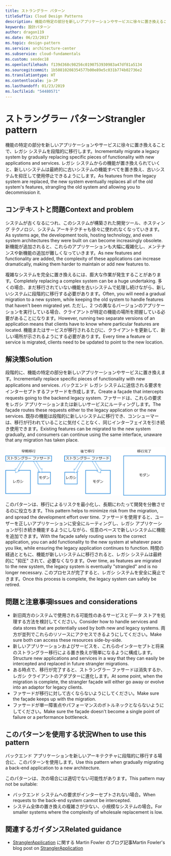 ```yaml
---
title: ストラングラー パターン
titleSuffix: Cloud Design Patterns
description: 機能の特定の部分を新しいアプリケーションやサービスに徐々に置き換えることで、レガシ システムを段階的に移行します。
keywords: 設計パターン
author: dragon119
ms.date: 06/23/2017
ms.topic: design-pattern
ms.service: architecture-center
ms.subservice: cloud-fundamentals
ms.custom: seodec18
ms.openlocfilehash: f139d368c98256c0190753930983a47df81a5134
ms.sourcegitcommit: 1b50810208354577b00e89e5c031b774b02736e2
ms.translationtype: HT
ms.contentlocale: ja-JP
ms.lasthandoff: 01/23/2019
ms.locfileid: "54480571"
---
```

# <a name="strangler-pattern"></a><span data-ttu-id="1e497-104">ストラングラー パターン</span><span class="sxs-lookup"><span data-stu-id="1e497-104">Strangler pattern</span></span>

<span data-ttu-id="1e497-105">機能の特定の部分を新しいアプリケーションやサービスに徐々に置き換えることで、レガシ システムを段階的に移行します。</span><span class="sxs-lookup"><span data-stu-id="1e497-105">Incrementally migrate a legacy system by gradually replacing specific pieces of functionality with new applications and services.</span></span> <span data-ttu-id="1e497-106">レガシ システムからの機能が置き換えられていくと、新しいシステムは最終的に古いシステムの機能すべてを置き換え、古いシステムを抑圧して使用停止できるようにします。</span><span class="sxs-lookup"><span data-stu-id="1e497-106">As features from the legacy system are replaced, the new system eventually replaces all of the old system's features, strangling the old system and allowing you to decommission it.</span></span>

## <a name="context-and-problem"></a><span data-ttu-id="1e497-107">コンテキストと問題</span><span class="sxs-lookup"><span data-stu-id="1e497-107">Context and problem</span></span>

<span data-ttu-id="1e497-108">システムが古くなるにつれ、このシステムが構築された開発ツール、ホスティング テクノロジ、システム アーキテクチャも徐々に使われなくなっていきます。</span><span class="sxs-lookup"><span data-stu-id="1e497-108">As systems age, the development tools, hosting technology, and even system architectures they were built on can become increasingly obsolete.</span></span> <span data-ttu-id="1e497-109">新機能が追加されると、これらのアプリケーションも大幅に複雑化し、メンテナンスや新機能の追加が難しくなっていきます。</span><span class="sxs-lookup"><span data-stu-id="1e497-109">As new features and functionality are added, the complexity of these applications can increase dramatically, making them harder to maintain or add new features to.</span></span>

<span data-ttu-id="1e497-110">複雑なシステムを完全に置き換えるには、膨大な作業が発生することがあります。</span><span class="sxs-lookup"><span data-stu-id="1e497-110">Completely replacing a complex system can be a huge undertaking.</span></span> <span data-ttu-id="1e497-111">多くの場合、まだ移行されていない機能を古いシステムで処理し続けながら、新しいシステムに段階的に移行する必要があります。</span><span class="sxs-lookup"><span data-stu-id="1e497-111">Often, you will need a gradual migration to a new system, while keeping the old system to handle features that haven't been migrated yet.</span></span> <span data-ttu-id="1e497-112">ただし、2 つの異なるバージョンのアプリケーションを実行している場合、クライアントが特定の機能の場所を把握している必要があることになります。</span><span class="sxs-lookup"><span data-stu-id="1e497-112">However, running two separate versions of an application means that clients have to know where particular features are located.</span></span> <span data-ttu-id="1e497-113">機能またはサービスが移行されるたびに、クライアントを更新して、新しい場所が示されるようにする必要があります。</span><span class="sxs-lookup"><span data-stu-id="1e497-113">Every time a feature or service is migrated, clients need to be updated to point to the new location.</span></span>

## <a name="solution"></a><span data-ttu-id="1e497-114">解決策</span><span class="sxs-lookup"><span data-stu-id="1e497-114">Solution</span></span>

<span data-ttu-id="1e497-115">段階的に、機能の特定の部分を新しいアプリケーションやサービスに置き換えます。</span><span class="sxs-lookup"><span data-stu-id="1e497-115">Incrementally replace specific pieces of functionality with new applications and services.</span></span> <span data-ttu-id="1e497-116">バックエンド レガシ システムに送信される要求をインターセプトするファサードを作成します。</span><span class="sxs-lookup"><span data-stu-id="1e497-116">Create a façade that intercepts requests going to the backend legacy system.</span></span> <span data-ttu-id="1e497-117">ファサードは、これらの要求をレガシ アプリケーションまたは新しいサービスにルーティングします。</span><span class="sxs-lookup"><span data-stu-id="1e497-117">The façade routes these requests either to the legacy application or the new services.</span></span> <span data-ttu-id="1e497-118">既存の機能は段階的に新しいシステムに移行でき、コンシューマーは、移行が行われていることに気付くことなく、同じインターフェイスを引き続き使用できます。</span><span class="sxs-lookup"><span data-stu-id="1e497-118">Existing features can be migrated to the new system gradually, and consumers can continue using the same interface, unaware that any migration has taken place.</span></span>

![ストラングラー パターンの図](./_images/strangler.png)

<span data-ttu-id="1e497-120">このパターンは、移行によるリスクを最小化し、長期にわたって開発を分散させるのに役立ちます。</span><span class="sxs-lookup"><span data-stu-id="1e497-120">This pattern helps to minimize risk from the migration, and spread the development effort over time.</span></span> <span data-ttu-id="1e497-121">ファサードを使用すると、ユーザーを正しいアプリケーションに安全にルーティングし、レガシ アプリケーションが引き続き機能するようにしながら、任意のペースで新しいシステムに機能を追加できます。</span><span class="sxs-lookup"><span data-stu-id="1e497-121">With the façade safely routing users to the correct application, you can add functionality to the new system at whatever pace you like, while ensuring the legacy application continues to function.</span></span> <span data-ttu-id="1e497-122">時間の経過とともに、機能が新しいシステムに移行されると、レガシ システムは最終的に "抑圧" されて、必要なくなります。</span><span class="sxs-lookup"><span data-stu-id="1e497-122">Over time, as features are migrated to the new system, the legacy system is eventually "strangled" and is no longer necessary.</span></span> <span data-ttu-id="1e497-123">このプロセスが完了すると、レガシ システムを安全に廃止できます。</span><span class="sxs-lookup"><span data-stu-id="1e497-123">Once this process is complete, the legacy system can safely be retired.</span></span>

## <a name="issues-and-considerations"></a><span data-ttu-id="1e497-124">問題と注意事項</span><span class="sxs-lookup"><span data-stu-id="1e497-124">Issues and considerations</span></span>

- <span data-ttu-id="1e497-125">新旧両方のシステムで使用される可能性のあるサービスとデータ ストアを処理する方法を検討してください。</span><span class="sxs-lookup"><span data-stu-id="1e497-125">Consider how to handle services and data stores that are potentially used by both new and legacy systems.</span></span> <span data-ttu-id="1e497-126">両方が並列でこれらのリソースにアクセスできるようにしてください。</span><span class="sxs-lookup"><span data-stu-id="1e497-126">Make sure both can access these resources side-by-side.</span></span>
- <span data-ttu-id="1e497-127">新しいアプリケーションおよびサービスを、これらのインターセプトと将来のストラングラー移行による置き換えが簡単になるように構成します。</span><span class="sxs-lookup"><span data-stu-id="1e497-127">Structure new applications and services in a way that they can easily be intercepted and replaced in future strangler migrations.</span></span>
- <span data-ttu-id="1e497-128">ある時点で、移行が完了すると、ストラングラー ファサードは消失するか、レガシ クライアントのアダプターに進化します。</span><span class="sxs-lookup"><span data-stu-id="1e497-128">At some point, when the migration is complete, the strangler façade will either go away or evolve into an adaptor for legacy clients.</span></span>
- <span data-ttu-id="1e497-129">ファサードが移行に対して古くならないようにしてください。</span><span class="sxs-lookup"><span data-stu-id="1e497-129">Make sure the façade keeps up with the migration.</span></span>
- <span data-ttu-id="1e497-130">ファサードが単一障害点やパフォーマンスのボトルネックとならないようにしてください。</span><span class="sxs-lookup"><span data-stu-id="1e497-130">Make sure the façade doesn't become a single point of failure or a performance bottleneck.</span></span>

## <a name="when-to-use-this-pattern"></a><span data-ttu-id="1e497-131">このパターンを使用する状況</span><span class="sxs-lookup"><span data-stu-id="1e497-131">When to use this pattern</span></span>

<span data-ttu-id="1e497-132">バックエンド アプリケーションを新しいアーキテクチャに段階的に移行する場合に、このパターンを使用します。</span><span class="sxs-lookup"><span data-stu-id="1e497-132">Use this pattern when gradually migrating a back-end application to a new architecture.</span></span>

<span data-ttu-id="1e497-133">このパターンは、次の場合には適切でない可能性があります。</span><span class="sxs-lookup"><span data-stu-id="1e497-133">This pattern may not be suitable:</span></span>

- <span data-ttu-id="1e497-134">バックエンド システムへの要求がインターセプトされない場合。</span><span class="sxs-lookup"><span data-stu-id="1e497-134">When requests to the back-end system cannot be intercepted.</span></span>
- <span data-ttu-id="1e497-135">システム全体の置き換えの複雑さが少ない、小規模なシステムの場合。</span><span class="sxs-lookup"><span data-stu-id="1e497-135">For smaller systems where the complexity of wholesale replacement is low.</span></span>

## <a name="related-guidance"></a><span data-ttu-id="1e497-136">関連するガイダンス</span><span class="sxs-lookup"><span data-stu-id="1e497-136">Related guidance</span></span>

- <span data-ttu-id="1e497-137">[StranglerApplication](https://www.martinfowler.com/bliki/StranglerApplication.html) に関する Martin Fowler のブログ記事</span><span class="sxs-lookup"><span data-stu-id="1e497-137">Martin Fowler's blog post on [StranglerApplication](https://www.martinfowler.com/bliki/StranglerApplication.html)</span></span>
